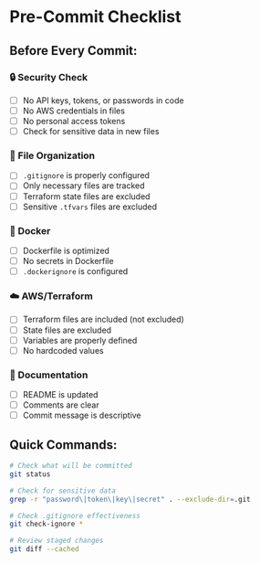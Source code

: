 # Pre-Commit Checklist

## Before Every Commit:

### 🔒 Security Check
- [ ] No API keys, tokens, or passwords in code
- [ ] No AWS credentials in files
- [ ] No personal access tokens
- [ ] Check for sensitive data in new files

### 📁 File Organization
- [ ] `.gitignore` is properly configured
- [ ] Only necessary files are tracked
- [ ] Terraform state files are excluded
- [ ] Sensitive `.tfvars` files are excluded

### 🐳 Docker
- [ ] Dockerfile is optimized
- [ ] No secrets in Dockerfile
- [ ] `.dockerignore` is configured

### ☁️ AWS/Terraform
- [ ] Terraform files are included (not excluded)
- [ ] State files are excluded
- [ ] Variables are properly defined
- [ ] No hardcoded values

### 📝 Documentation
- [ ] README is updated
- [ ] Comments are clear
- [ ] Commit message is descriptive

## Quick Commands:
```bash
# Check what will be committed
git status

# Check for sensitive data
grep -r "password\|token\|key\|secret" . --exclude-dir=.git

# Check .gitignore effectiveness
git check-ignore *

# Review staged changes
git diff --cached
``` 